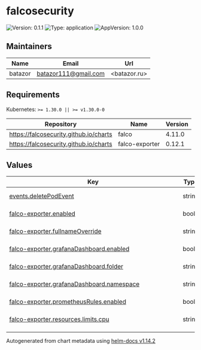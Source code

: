 # falcosecurity

![Version: 0.1.1](https://img.shields.io/badge/Version-0.1.1-informational?style=flat-square) ![Type: application](https://img.shields.io/badge/Type-application-informational?style=flat-square) ![AppVersion: 1.0.0](https://img.shields.io/badge/AppVersion-1.0.0-informational?style=flat-square)

## Maintainers

| Name | Email | Url |
| ---- | ------ | --- |
| batazor | <batazor111@gmail.com> | <batazor.ru> |

## Requirements

Kubernetes: `>= 1.30.0 || >= v1.30.0-0`

| Repository | Name | Version |
|------------|------|---------|
| https://falcosecurity.github.io/charts | falco | 4.11.0 |
| https://falcosecurity.github.io/charts | falco-exporter | 0.12.1 |

## Values

<table height="400px" >
	<thead>
		<th>Key</th>
		<th>Type</th>
		<th>Default</th>
		<th>Description</th>
	</thead>
	<tbody>
		<tr>
			<td id="events--deletePodEvent"><a href="./values.yaml#L6">events.deletePodEvent</a></td>
			<td>
string
</td>
			<td>
				<div style="max-width: 300px;">
<pre lang="json">
"{{inputs.parameters.falco-event}}"
</pre>
</div>
			</td>
			<td></td>
		</tr>
		<tr>
			<td id="falco-exporter--enabled"><a href="./values.yaml#L72">falco-exporter.enabled</a></td>
			<td>
bool
</td>
			<td>
				<div style="max-width: 300px;">
<pre lang="json">
true
</pre>
</div>
			</td>
			<td></td>
		</tr>
		<tr>
			<td id="falco-exporter--fullnameOverride"><a href="./values.yaml#L74">falco-exporter.fullnameOverride</a></td>
			<td>
string
</td>
			<td>
				<div style="max-width: 300px;">
<pre lang="json">
"falco-exporter"
</pre>
</div>
			</td>
			<td></td>
		</tr>
		<tr>
			<td id="falco-exporter--grafanaDashboard--enabled"><a href="./values.yaml#L83">falco-exporter.grafanaDashboard.enabled</a></td>
			<td>
bool
</td>
			<td>
				<div style="max-width: 300px;">
<pre lang="json">
true
</pre>
</div>
			</td>
			<td></td>
		</tr>
		<tr>
			<td id="falco-exporter--grafanaDashboard--folder"><a href="./values.yaml#L85">falco-exporter.grafanaDashboard.folder</a></td>
			<td>
string
</td>
			<td>
				<div style="max-width: 300px;">
<pre lang="json">
"Security"
</pre>
</div>
			</td>
			<td></td>
		</tr>
		<tr>
			<td id="falco-exporter--grafanaDashboard--namespace"><a href="./values.yaml#L84">falco-exporter.grafanaDashboard.namespace</a></td>
			<td>
string
</td>
			<td>
				<div style="max-width: 300px;">
<pre lang="json">
"grafana"
</pre>
</div>
			</td>
			<td></td>
		</tr>
		<tr>
			<td id="falco-exporter--prometheusRules--enabled"><a href="./values.yaml#L88">falco-exporter.prometheusRules.enabled</a></td>
			<td>
bool
</td>
			<td>
				<div style="max-width: 300px;">
<pre lang="json">
true
</pre>
</div>
			</td>
			<td></td>
		</tr>
		<tr>
			<td id="falco-exporter--resources--limits--cpu"><a href="./values.yaml#L92">falco-exporter.resources.limits.cpu</a></td>
			<td>
string
</td>
			<td>
				<div style="max-width: 300px;">
<pre lang="json">
"100m"
</pre>
</div>
			</td>
			<td></td>
		</tr>
		<tr>
			<td id="falco-exporter--resources--limits--memory"><a href="./values.yaml#L93">falco-exporter.resources.limits.memory</a></td>
			<td>
string
</td>
			<td>
				<div style="max-width: 300px;">
<pre lang="json">
"128Mi"
</pre>
</div>
			</td>
			<td></td>
		</tr>
		<tr>
			<td id="falco-exporter--resources--requests--cpu"><a href="./values.yaml#L95">falco-exporter.resources.requests.cpu</a></td>
			<td>
string
</td>
			<td>
				<div style="max-width: 300px;">
<pre lang="json">
"20m"
</pre>
</div>
			</td>
			<td></td>
		</tr>
		<tr>
			<td id="falco-exporter--resources--requests--memory"><a href="./values.yaml#L96">falco-exporter.resources.requests.memory</a></td>
			<td>
string
</td>
			<td>
				<div style="max-width: 300px;">
<pre lang="json">
"64Mi"
</pre>
</div>
			</td>
			<td></td>
		</tr>
		<tr>
			<td id="falco-exporter--serviceMonitor--enabled"><a href="./values.yaml#L77">falco-exporter.serviceMonitor.enabled</a></td>
			<td>
bool
</td>
			<td>
				<div style="max-width: 300px;">
<pre lang="json">
true
</pre>
</div>
			</td>
			<td></td>
		</tr>
		<tr>
			<td id="falco-exporter--serviceMonitor--labels--release"><a href="./values.yaml#L80">falco-exporter.serviceMonitor.labels.release</a></td>
			<td>
string
</td>
			<td>
				<div style="max-width: 300px;">
<pre lang="json">
"prometheus-operator"
</pre>
</div>
			</td>
			<td></td>
		</tr>
		<tr>
			<td id="falco--collectors--crio--enabled"><a href="./values.yaml#L18">falco.collectors.crio.enabled</a></td>
			<td>
bool
</td>
			<td>
				<div style="max-width: 300px;">
<pre lang="json">
false
</pre>
</div>
			</td>
			<td></td>
		</tr>
		<tr>
			<td id="falco--collectors--docker--enabled"><a href="./values.yaml#L16">falco.collectors.docker.enabled</a></td>
			<td>
bool
</td>
			<td>
				<div style="max-width: 300px;">
<pre lang="json">
false
</pre>
</div>
			</td>
			<td></td>
		</tr>
		<tr>
			<td id="falco--driver--kind"><a href="./values.yaml#L21">falco.driver.kind</a></td>
			<td>
string
</td>
			<td>
				<div style="max-width: 300px;">
<pre lang="json">
"ebpf"
</pre>
</div>
			</td>
			<td></td>
		</tr>
		<tr>
			<td id="falco--enabled"><a href="./values.yaml#L9">falco.enabled</a></td>
			<td>
bool
</td>
			<td>
				<div style="max-width: 300px;">
<pre lang="json">
true
</pre>
</div>
			</td>
			<td></td>
		</tr>
		<tr>
			<td id="falco--falco--grpc--enabled"><a href="./values.yaml#L33">falco.falco.grpc.enabled</a></td>
			<td>
bool
</td>
			<td>
				<div style="max-width: 300px;">
<pre lang="json">
true
</pre>
</div>
			</td>
			<td></td>
		</tr>
		<tr>
			<td id="falco--falco--grpc_output--enabled"><a href="./values.yaml#L36">falco.falco.grpc_output.enabled</a></td>
			<td>
bool
</td>
			<td>
				<div style="max-width: 300px;">
<pre lang="json">
true
</pre>
</div>
			</td>
			<td></td>
		</tr>
		<tr>
			<td id="falco--falco--json_output"><a href="./values.yaml#L30">falco.falco.json_output</a></td>
			<td>
bool
</td>
			<td>
				<div style="max-width: 300px;">
<pre lang="json">
true
</pre>
</div>
			</td>
			<td></td>
		</tr>
		<tr>
			<td id="falco--falco--metrics--enabled"><a href="./values.yaml#L39">falco.falco.metrics.enabled</a></td>
			<td>
bool
</td>
			<td>
				<div style="max-width: 300px;">
<pre lang="json">
true
</pre>
</div>
			</td>
			<td></td>
		</tr>
		<tr>
			<td id="falco--falco--rules_file[0]"><a href="./values.yaml#L25">falco.falco.rules_file[0]</a></td>
			<td>
string
</td>
			<td>
				<div style="max-width: 300px;">
<pre lang="json">
"/etc/falco/falco_rules.yaml"
</pre>
</div>
			</td>
			<td></td>
		</tr>
		<tr>
			<td id="falco--falco--rules_file[1]"><a href="./values.yaml#L26">falco.falco.rules_file[1]</a></td>
			<td>
string
</td>
			<td>
				<div style="max-width: 300px;">
<pre lang="json">
"/etc/falco/falco_rules.local.yaml"
</pre>
</div>
			</td>
			<td></td>
		</tr>
		<tr>
			<td id="falco--falco--rules_file[2]"><a href="./values.yaml#L27">falco.falco.rules_file[2]</a></td>
			<td>
string
</td>
			<td>
				<div style="max-width: 300px;">
<pre lang="json">
"/etc/falco/rules.d"
</pre>
</div>
			</td>
			<td></td>
		</tr>
		<tr>
			<td id="falco--falco--rules_file[3]"><a href="./values.yaml#L28">falco.falco.rules_file[3]</a></td>
			<td>
string
</td>
			<td>
				<div style="max-width: 300px;">
<pre lang="json">
"/etc/falco/k8s_audit_rules.yaml"
</pre>
</div>
			</td>
			<td></td>
		</tr>
		<tr>
			<td id="falco--falcoctl--config--artifact--follow--refs[0]"><a href="./values.yaml#L49">falco.falcoctl.config.artifact.follow.refs[0]</a></td>
			<td>
string
</td>
			<td>
				<div style="max-width: 300px;">
<pre lang="json">
"falco-rules:2"
</pre>
</div>
			</td>
			<td></td>
		</tr>
		<tr>
			<td id="falco--falcoctl--config--artifact--install--refs[0]"><a href="./values.yaml#L46">falco.falcoctl.config.artifact.install.refs[0]</a></td>
			<td>
string
</td>
			<td>
				<div style="max-width: 300px;">
<pre lang="json">
"falco-rules:2"
</pre>
</div>
			</td>
			<td></td>
		</tr>
		<tr>
			<td id="falco--falcosidekick--config--webhook--address"><a href="./values.yaml#L56">falco.falcosidekick.config.webhook.address</a></td>
			<td>
string
</td>
			<td>
				<div style="max-width: 300px;">
<pre lang="json">
"http://webhook-falco-eventsource-svc.argocd.svc.cluster.local:12000/falco"
</pre>
</div>
			</td>
			<td></td>
		</tr>
		<tr>
			<td id="falco--falcosidekick--enabled"><a href="./values.yaml#L52">falco.falcosidekick.enabled</a></td>
			<td>
bool
</td>
			<td>
				<div style="max-width: 300px;">
<pre lang="json">
true
</pre>
</div>
			</td>
			<td></td>
		</tr>
		<tr>
			<td id="falco--falcosidekick--webui--enabled"><a href="./values.yaml#L59">falco.falcosidekick.webui.enabled</a></td>
			<td>
bool
</td>
			<td>
				<div style="max-width: 300px;">
<pre lang="json">
false
</pre>
</div>
			</td>
			<td></td>
		</tr>
		<tr>
			<td id="falco--falcosidekick--webui--redis--resources--limits--cpu"><a href="./values.yaml#L65">falco.falcosidekick.webui.redis.resources.limits.cpu</a></td>
			<td>
string
</td>
			<td>
				<div style="max-width: 300px;">
<pre lang="json">
"100m"
</pre>
</div>
			</td>
			<td></td>
		</tr>
		<tr>
			<td id="falco--falcosidekick--webui--redis--resources--limits--memory"><a href="./values.yaml#L66">falco.falcosidekick.webui.redis.resources.limits.memory</a></td>
			<td>
string
</td>
			<td>
				<div style="max-width: 300px;">
<pre lang="json">
"256Mi"
</pre>
</div>
			</td>
			<td></td>
		</tr>
		<tr>
			<td id="falco--falcosidekick--webui--redis--resources--requests--cpu"><a href="./values.yaml#L68">falco.falcosidekick.webui.redis.resources.requests.cpu</a></td>
			<td>
string
</td>
			<td>
				<div style="max-width: 300px;">
<pre lang="json">
"20m"
</pre>
</div>
			</td>
			<td></td>
		</tr>
		<tr>
			<td id="falco--falcosidekick--webui--redis--resources--requests--memory"><a href="./values.yaml#L69">falco.falcosidekick.webui.redis.resources.requests.memory</a></td>
			<td>
string
</td>
			<td>
				<div style="max-width: 300px;">
<pre lang="json">
"64Mi"
</pre>
</div>
			</td>
			<td></td>
		</tr>
		<tr>
			<td id="falco--falcosidekick--webui--replicaCount"><a href="./values.yaml#L60">falco.falcosidekick.webui.replicaCount</a></td>
			<td>
int
</td>
			<td>
				<div style="max-width: 300px;">
<pre lang="json">
1
</pre>
</div>
			</td>
			<td></td>
		</tr>
		<tr>
			<td id="falco--scc--create"><a href="./values.yaml#L12">falco.scc.create</a></td>
			<td>
bool
</td>
			<td>
				<div style="max-width: 300px;">
<pre lang="json">
false
</pre>
</div>
			</td>
			<td></td>
		</tr>
	</tbody>
</table>

----------------------------------------------
Autogenerated from chart metadata using [helm-docs v1.14.2](https://github.com/norwoodj/helm-docs/releases/v1.14.2)
